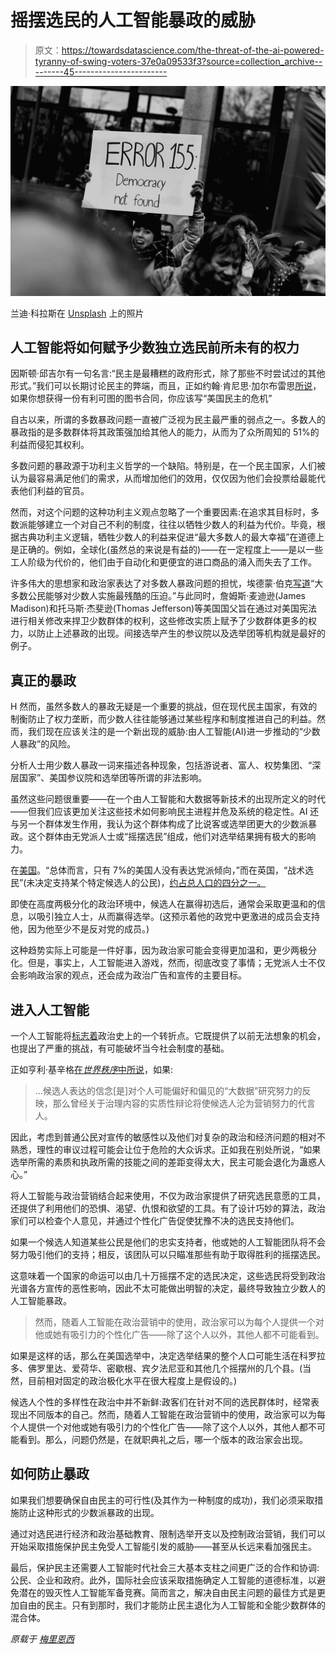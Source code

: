 # 摇摆选民的人工智能暴政的威胁

> 原文：<https://towardsdatascience.com/the-threat-of-the-ai-powered-tyranny-of-swing-voters-37e0a09533f3?source=collection_archive---------45----------------------->

![](img/352189258c90f06b2495675d14465df2.png)

兰迪·科拉斯在 [Unsplash](https://unsplash.com?utm_source=medium&utm_medium=referral) 上的照片

## 人工智能将如何赋予少数独立选民前所未有的权力

因斯顿·邱吉尔有一句名言:“民主是最糟糕的政府形式，除了那些不时尝试过的其他形式。”我们可以长期讨论民主的弊端，而且，正如约翰·肯尼思·加尔布雷思[所说](https://www.globalpolicyjournal.com/blog/24/09/2019/advent-ai-powered-tyranny-independent-minority)，如果你想获得一份有利可图的图书合同，你应该写“美国民主的危机”

自古以来，所谓的多数暴政问题一直被广泛视为民主最严重的弱点之一。多数人的暴政指的是多数群体将其政策强加给其他人的能力，从而为了众所周知的 51%的利益而侵犯其权利。

多数问题的暴政源于功利主义哲学的一个缺陷。特别是，在一个民主国家，人们被认为最容易满足他们的需求，从而增加他们的效用，仅仅因为他们会投票给最能代表他们利益的官员。

然而，对这个问题的这种功利主义观点忽略了一个重要因素:在追求其目标时，多数派能够建立一个对自己不利的制度，往往以牺牲少数人的利益为代价。毕竟，根据古典功利主义逻辑，牺牲少数人的利益来促进“最大多数人的最大幸福”在道德上是正确的。例如，全球化(虽然总的来说是有益的)——在一定程度上——是以一些工人阶级为代价的，他们由于自动化和更便宜的进口商品的涌入而失去了工作。

许多伟大的思想家和政治家表达了对多数人暴政问题的担忧，埃德蒙·伯克[写道](https://www.bartleby.com/24/3/9.html)“大多数公民能够对少数人实施最残酷的压迫。”与此同时，詹姆斯·麦迪逊(James Madison)和托马斯·杰斐逊(Thomas Jefferson)等美国国父旨在通过对美国宪法进行相关修改来捍卫少数群体的权利，这些修改实质上赋予了少数群体更多的权力，以防止上述暴政的出现。间接选举产生的参议院以及选举团等机构就是最好的例子。

## 真正的暴政

H 然而，虽然多数人的暴政无疑是一个重要的挑战，但在现代民主国家，有效的制衡防止了权力垄断，而少数人往往能够通过某些程序和制度推进自己的利益。然而，我们现在应该关注的是一个新出现的威胁:由人工智能(AI)进一步推动的“少数人暴政”的风险。

分析人士用少数人暴政一词来描述各种现象，包括游说者、富人、权势集团、“深层国家”、美国参议院和选举团等所谓的非法影响。

虽然这些问题很重要——在一个由人工智能和大数据等新技术的出现所定义的时代——但我们应该更加关注这些技术如何影响民主进程并危及系统的稳定性。AI 还与另一个群体发生作用，我认为这个群体构成了比说客或选举团更大的少数派暴政。这个群体由无党派人士或“摇摆选民”组成，他们对选举结果拥有极大的影响力。

在[美国](https://www.pewresearch.org/fact-tank/2019/05/15/facts-about-us-political-independents/)。“总体而言，只有 7%的美国人没有表达党派倾向，”而在英国，“战术选民”(未决定支持某个特定候选人的公民)，[约占总人口的四分之一。](https://www.bbc.com/news/uk-politics-50249649)

即使在高度两极分化的政治环境中，候选人在赢得初选后，通常会采取更温和的信息，以吸引独立人士，从而赢得选举。(这预示着他的政党中更激进的成员会支持他，因为他至少不是反对党的成员。)

这种趋势实际上可能是一件好事，因为政治家可能会变得更加温和，更少两极分化。但是，事实上，人工智能进入游戏，然而，彻底改变了事情；无党派人士不仅会影响政治家的观点，还会成为政治广告和宣传的主要目标。

## 进入人工智能

一个人工智能将[标志着](https://humanevents.com/2019/10/23/a-i-will-mark-a-turning-point-in-the-history-of-politics/)政治史上的一个转折点。它既提供了以前无法想象的机会，也提出了严重的挑战，有可能破坏当今社会制度的基础。

正如亨利·基辛格[在*世界秩序*中所说](https://books.google.com/books?id=NR50AwAAQBAJ&pg=PT247&lpg=PT247&dq=...the+convictions+expressed+by+the+candidate+%5Bare%5D+the+reflections+of+a+%E2%80%98big+data%E2%80%99+research+effort+into+individuals%E2%80%99+likely+preferences+and+prejudices,+then+what+once+had+been+substantive+debates+about+the+content+of+governance+will+reduce+candidates+to+being+spokesmen+for+a+marketing+effort.&source=bl&ots=nCcUCxguqX&sig=ACfU3U3dLySwe00iF-TRBWOctGvttDVyUg&hl=en&sa=X&ved=2ahUKEwiU7LqsgqfnAhUqx1kKHWroBZwQ6AEwAHoECAoQAQ)，如果:

> …候选人表达的信念[是]对个人可能偏好和偏见的“大数据”研究努力的反映，那么曾经关于治理内容的实质性辩论将使候选人沦为营销努力的代言人。

因此，考虑到普通公民对宣传的敏感性以及他们对复杂的政治和经济问题的相对不熟悉，理性的审议过程可能会让位于危险的大众诉求。正如我在别处所说，“如果选举所需的素质和执政所需的技能之间的差距变得太大，民主可能会退化为蛊惑人心。”

将人工智能与政治营销结合起来使用，不仅为政治家提供了研究选民意愿的工具，还提供了利用他们的恐惧、渴望、仇恨和欲望的工具。有了设计巧妙的算法，政治家们可以检查个人意见，并通过个性化广告促使犹豫不决的选民支持他们。

如果一个候选人知道某些公民是他们的忠实支持者，他或她的人工智能团队将不会努力吸引他们的支持；相反，该团队可以只瞄准那些有助于取得胜利的摇摆选民。

这意味着一个国家的命运可以由几十万摇摆不定的选民决定，这些选民将受到政治光谱各方宣传的恶性影响，因此不太可能做出明智的决定，最终导致独立少数人的人工智能暴政。

> 然而，随着人工智能在政治营销中的使用，政治家可以为每个人提供一个对他或她有吸引力的个性化广告——除了这个人以外，其他人都不可能看到。

如果是这样的话，那么在美国选举中，决定选举结果的整个人口可能生活在科罗拉多、佛罗里达、爱荷华、密歇根、宾夕法尼亚和其他几个摇摆州的几个县。(当然，目前相对固定的政治极化水平在很大程度上是假设的。)

候选人个性的多样性在政治中并不新鲜:政客们在针对不同的选民群体时，经常表现出不同版本的自己。然而，随着人工智能在政治营销中的使用，政治家可以为每个人提供一个对他或她有吸引力的个性化广告——除了这个人以外，其他人都不可能看到。那么，问题仍然是，在就职典礼之后，哪一个版本的政治家会出现。

## 如何防止暴政

如果我们想要确保自由民主的可行性(及其作为一种制度的成功)，我们必须采取措施防止这种形式的少数派暴政的出现。

通过对选民进行经济和政治基础教育、限制选举开支以及控制政治营销，我们可以开始采取措施保护民主免受人工智能引发的威胁——甚至从长远来看加强民主。

最后，保护民主还需要人工智能时代社会三大基本支柱之间更广泛的合作和协调:公民、企业和政府。此外，国际社会应该采取措施确定人工智能的道德标准，以避免潜在的毁灭性人工智能军备竞赛。简而言之，解决自由民主问题的最佳方式是更加自由的民主。只有到那时，我们才能防止民主退化为人工智能和全能少数群体的混合体。

*原载于* [*梅里恩西*](https://merionwest.com/2020/01/28/john-kenneth-galbraiths-newest-crisis-of-american-democracy/)